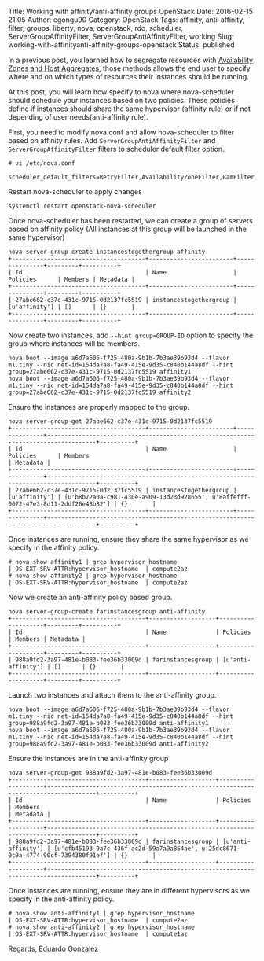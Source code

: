 Title: Working with affinity/anti-affinity groups OpenStack
Date: 2016-02-15 21:05
Author: egongu90
Category: OpenStack
Tags: affinity, anti-affinity, filter, groups, liberty, nova, openstack, rdo, scheduler, ServerGroupAffinityFilter, ServerGroupAntiAffinityFilter, working
Slug: working-with-affinityanti-affinity-groups-openstack
Status: published

In a previous post, you learned how to segregate resources with
[Availability Zones and Host
Aggregates](http://egonzalez.org/openstack-segregation-with-availability-zones-and-host-aggregates/),
those methods allows the end user to specify where and on which types of
resources their instances should be running.

At this post, you will learn how specify to nova where nova-scheduler
should schedule your instances based on two policies. These policies
define if instances should share the same hypervisor (affinity rule) or
if not depending of user needs(anti-affinity rule).

First, you need to modify nova.conf and allow nova-scheduler to filter
based on affinity rules. Add `ServerGroupAntiAffinityFilter` and
`ServerGroupAffinityFilter` filters to scheduler default filter option.

    # vi /etc/nova.conf

    scheduler_default_filters=RetryFilter,AvailabilityZoneFilter,RamFilter,ComputeFilter,ComputeCapabilitiesFilter,ImagePropertiesFilter,CoreFilter,ServerGroupAntiAffinityFilter,ServerGroupAffinityFilter

Restart nova-scheduler to apply changes

    systemctl restart openstack-nova-scheduler

Once nova-scheduler has been restarted, we can create a group of servers
based on affinity policy (All instances at this group will be launched
in the same hypervisor)

    nova server-group-create instancestogethergroup affinity
    +--------------------------------------+------------------------+---------------+---------+----------+
    | Id                                   | Name                   | Policies      | Members | Metadata |
    +--------------------------------------+------------------------+---------------+---------+----------+
    | 27abe662-c37e-431c-9715-0d2137fc5519 | instancestogethergroup | [u'affinity'] | []      | {}       |
    +--------------------------------------+------------------------+---------------+---------+----------+

Now create two instances, add `--hint group=GROUP-ID` option to specify
the group where instances will be members.

    nova boot --image a6d7a606-f725-480a-9b1b-7b3ae39b93d4 --flavor m1.tiny --nic net-id=154da7a8-fa49-415e-9d35-c840b144a8df --hint group=27abe662-c37e-431c-9715-0d2137fc5519 affinity1
    nova boot --image a6d7a606-f725-480a-9b1b-7b3ae39b93d4 --flavor m1.tiny --nic net-id=154da7a8-fa49-415e-9d35-c840b144a8df --hint group=27abe662-c37e-431c-9715-0d2137fc5519 affinity2

Ensure the instances are properly mapped to the group.

    nova server-group-get 27abe662-c37e-431c-9715-0d2137fc5519 
    +--------------------------------------+------------------------+---------------+------------------------------------------------------------------------------------+----------+
    | Id                                   | Name                   | Policies      | Members                                                                            | Metadata |
    +--------------------------------------+------------------------+---------------+------------------------------------------------------------------------------------+----------+
    | 27abe662-c37e-431c-9715-0d2137fc5519 | instancestogethergroup | [u'affinity'] | [u'b8b72a0a-c981-430e-a909-13d23d928655', u'8affefff-0072-47e3-8d11-2ddf26e48b82'] | {}       |
    +--------------------------------------+------------------------+---------------+------------------------------------------------------------------------------------+----------+

Once instances are running, ensure they share the same hypervisor as we
specify in the affinity policy.

    # nova show affinity1 | grep hypervisor_hostname
    | OS-EXT-SRV-ATTR:hypervisor_hostname  | compute2az
    # nova show affinity2 | grep hypervisor_hostname
    | OS-EXT-SRV-ATTR:hypervisor_hostname  | compute2az  

Now we create an anti-affinity policy based group.

    nova server-group-create farinstancesgroup anti-affinity
    +--------------------------------------+-------------------+--------------------+---------+----------+
    | Id                                   | Name              | Policies           | Members | Metadata |
    +--------------------------------------+-------------------+--------------------+---------+----------+
    | 988a9fd2-3a97-481e-b083-fee36b33009d | farinstancesgroup | [u'anti-affinity'] | []      | {}       |
    +--------------------------------------+-------------------+--------------------+---------+----------+

Launch two instances and attach them to the anti-affinity group.

    nova boot --image a6d7a606-f725-480a-9b1b-7b3ae39b93d4 --flavor m1.tiny --nic net-id=154da7a8-fa49-415e-9d35-c840b144a8df --hint group=988a9fd2-3a97-481e-b083-fee36b33009d anti-affinity1
    nova boot --image a6d7a606-f725-480a-9b1b-7b3ae39b93d4 --flavor m1.tiny --nic net-id=154da7a8-fa49-415e-9d35-c840b144a8df --hint group=988a9fd2-3a97-481e-b083-fee36b33009d anti-affinity2

Ensure the instances are in the anti-affinity group

    nova server-group-get 988a9fd2-3a97-481e-b083-fee36b33009d 
    +--------------------------------------+-------------------+--------------------+------------------------------------------------------------------------------------+----------+
    | Id                                   | Name              | Policies           | Members                                                                            | Metadata |
    +--------------------------------------+-------------------+--------------------+------------------------------------------------------------------------------------+----------+
    | 988a9fd2-3a97-481e-b083-fee36b33009d | farinstancesgroup | [u'anti-affinity'] | [u'cfb45193-9a7c-436f-ac2d-59a7a9a854ae', u'25dc8671-0c9a-4774-90cf-7394380f91ef'] | {}       |
    +--------------------------------------+-------------------+--------------------+------------------------------------------------------------------------------------+----------+

Once instances are running, ensure they are in different hypervisors as
we specify in the anti-affinity policy.

    # nova show anti-affinity1 | grep hypervisor_hostname
    | OS-EXT-SRV-ATTR:hypervisor_hostname  | compute2az
    # nova show anti-affinity2 | grep hypervisor_hostname
    | OS-EXT-SRV-ATTR:hypervisor_hostname  | compute1az   

Regards, Eduardo Gonzalez
